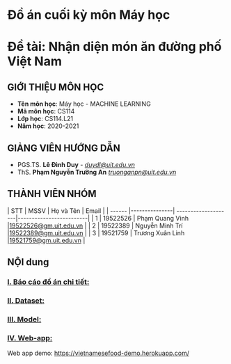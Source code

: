 # **Đồ án cuối kỳ môn Máy học**
# **Đề tài: Nhận diện món ăn đường phố Việt Nam**

## GIỚI THIỆU MÔN HỌC
<a name="gioithieumonhoc"></a>
* **Tên môn học**: Máy học - MACHINE LEARNING
* **Mã môn học**: CS114
* **Lớp học**: CS114.L21
* **Năm học**: 2020-2021

## GIẢNG VIÊN HƯỚNG DẪN
<a name="giangvien"></a>
* PGS.TS. **Lê Đình Duy** - *duydl@uit.edu.vn*
* ThS. **Phạm Nguyễn Trường An** *truonganpn@uit.edu.vn*

## THÀNH VIÊN NHÓM
<a name="thanhvien"></a>
| STT    | MSSV          | Họ và Tên           | Email                   |
| ------ |---------------| --------------------|-------------------------|
| 1      | 19522526      | Phạm Quang Vinh     |19522526@gm.uit.edu.vn   |
| 2      | 19522389      | Nguyễn Minh Trí     |19522389@gm.uit.edu.vn   |
| 3      | 19521759      | Trương Xuân Linh    |19521759@gm.uit.edu.vn   |

## NỘI dung
### [**I.   Báo cáo đồ án chi tiết:**](https://github.com/VinhPhamBG/VietnameseFood/blob/main/B%C3%A1o_C%C3%A1o_%C4%90%E1%BB%93_%C3%81n_M%C3%A1y_h%E1%BB%8Dc.pdf)
### [**II.  Dataset:**](https://l.facebook.com/l.php?u=https%3A%2F%2Fdrive.google.com%2Fdrive%2Ffolders%2F1uDbVktdj751gxZSV7EV2Dni73lPMK2JW%3Fusp%3Dsharing%26fbclid%3DIwAR36mxwUELRIu1ByVLroaE32Q6wirIYU_pgZUmMtOVX-_J4x_A7Bl3-xy3Y&h=AT3KIjoTbZSEZ9JIvYnv6nFhvpBTzzzgLV7YIGliIMo1ujGYK5F-hEfK4918DH-wsOpqvXJ22adA1hQFC-9oxvilaOS5C5HE_yrzKbF3ciinXKww8rUqwOa1JEhRa01uUbRNpitz8_KtntvCcBdexA)
### [**III. Model:**](https://github.com/VinhPhamBG/VietnameseFood/tree/main/Model)
### [**IV.  Web-app:**](https://github.com/VinhPhamBG/VietnameseFood/blob/main/app.py)
Web app demo: https://vietnamesefood-demo.herokuapp.com/
